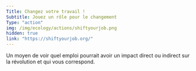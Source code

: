 ```yaml
---
Title: Changez votre travail !
Subtitle: Jouez un rôle pour le changement
Type: "action"
img: /img/ecology/actions/shiftyourjob.png
hidden: true
link: "https://shiftyourjob.org/"
---
```


Un moyen de voir quel emploi pourrait avoir un impact direct ou indirect sur la révolution et qui vous correspond.